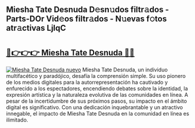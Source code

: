## Miesha Tate Desnuda D𝚎sn𝚞dos filtr𝚊dos - Parts-DOr Vid𝚎os filtr𝚊dos - N𝚞evas f𝚘tos atr𝚊ctivas LjlqC

# <h2><a href="http://mb3ovc8.tromn.icu/?c=Miesha+Tate+Desnuda">🔗👉👉👉 Miesha Tate Desnuda 🔗🔗</a></h2>

[![Miesha Tate Desnuda nuevo](https://i.imgur.com/pEAQMta.gif)](http://mb3ovc8.tromn.icu/?c=Miesha+Tate+Desnuda)
Miesha Tate Desnuda, un individuo multifacético y paradójico, desafía la comprensión simple. Su uso pionero de los medios digitales para la autorrepresentación ha cautivado y enfurecido a los espectadores, encendiendo debates sobre la identidad, la expresión artística y la naturaleza evolutiva de las comunidades en línea. A pesar de la incertidumbre de sus próximos pasos, su impacto en el ámbito digital es significativo. Con una dedicación inquebrantable y un atractivo innegable, el impacto de Miesha Tate Desnuda en la comunidad en línea es ilimitado.
